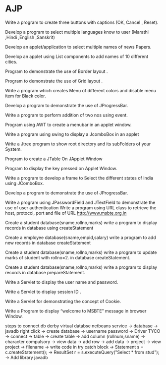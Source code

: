 # AJP
Write a program to create three buttons with captions (OK, Cancel , Reset).

Develop a program to select multiple languages know to user (Marathi ,Hindi ,English ,Sanskrit)

Develop  an applet/application to select multiple names of news Papers.

Develop  an applet using List components to add names of 10 different cities.

Program to demonstrate the use of Border layout .

Program to demonstrate the use of Grid layout .

Write a program which creates Menu of different colors and disable menu item for Black color.

Develop a program to demonstrate the use of JProgressBar.

Write a program to perform addition of two nos using event.

Program using AWT to create a menubar in an applet window.

Write a program using swing to display a JcomboBox in an applet

Write a Jtree program to show root directory and its subFolders of your System.

Program to create a JTable On JApplet Window

Program to display the key pressed on Applet Window.

Write a program to develop a frame to Select the different states of India using JComboBox.

 Develop a program to demonstrate the use of JProgressBar.

Write a program using JPasswordField and JTextField to demonstrate the use of user authentication Write a program using URL class to retrieve the host, protocol, port and file of URL http://www.msbte.org.in

Create a student database(sname,rollno,marks) write a program to display records in database using createStatement

Create a employee database(sname,empid,salary) write a program to add new records in database createStatement

Create a student database(sname,rollno,marks) write a program to update marks of student with rollno=2. in database createStatement.

Create a student database(sname,rollno,marks) write a program to display records in database prepareStatement.

Write a Servlet to display the user name and password.

Write a  Servlet to display session ID .

Write a  Servlet for demonstrating the concept of  Cookie.

Write a Program to display “welcome to MSBTE” message in browser Window.

steps to connect db
derby virtual databse netbeans
service -> database -> javadb right click -> create database -> username password -> Driver TYCO -> connect -> table -> create table -> add column (rollnum,sname) -> character compulsory -> view data -> add row -> add data -> project -> view project -> filename -> write code in try catch block -> Statement s = c.createStatement(); -> ResultSet r = s.executeQuery("Select * from stud"); -> Add library javadb 
